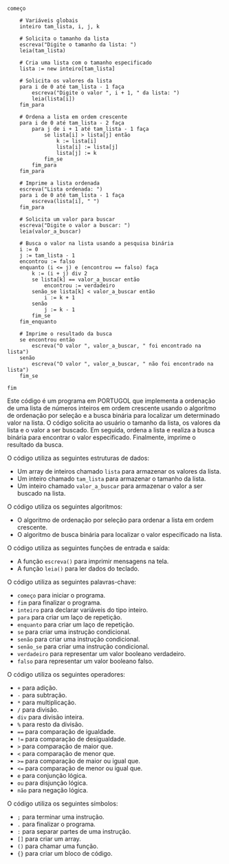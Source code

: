 ```portugal
começo

    # Variáveis globais
    inteiro tam_lista, i, j, k

    # Solicita o tamanho da lista
    escreva("Digite o tamanho da lista: ")
    leia(tam_lista)

    # Cria uma lista com o tamanho especificado
    lista := new inteiro[tam_lista]

    # Solicita os valores da lista
    para i de 0 até tam_lista - 1 faça
        escreva("Digite o valor ", i + 1, " da lista: ")
        leia(lista[i])
    fim_para

    # Ordena a lista em ordem crescente
    para i de 0 até tam_lista - 2 faça
        para j de i + 1 até tam_lista - 1 faça
            se lista[i] > lista[j] então
                k := lista[i]
                lista[i] := lista[j]
                lista[j] := k
            fim_se
        fim_para
    fim_para

    # Imprime a lista ordenada
    escreva("Lista ordenada: ")
    para i de 0 até tam_lista - 1 faça
        escreva(lista[i], " ")
    fim_para

    # Solicita um valor para buscar
    escreva("Digite o valor a buscar: ")
    leia(valor_a_buscar)

    # Busca o valor na lista usando a pesquisa binária
    i := 0
    j := tam_lista - 1
    encontrou := falso
    enquanto (i <= j) e (encontrou == falso) faça
        k := (i + j) div 2
        se lista[k] == valor_a_buscar então
            encontrou := verdadeiro
        senão_se lista[k] < valor_a_buscar então
            i := k + 1
        senão
            j := k - 1
        fim_se
    fim_enquanto

    # Imprime o resultado da busca
    se encontrou então
        escreva("O valor ", valor_a_buscar, " foi encontrado na lista")
    senão
        escreva("O valor ", valor_a_buscar, " não foi encontrado na lista")
    fim_se

fim
```

Este código é um programa em PORTUGOL que implementa a ordenação de uma lista de números inteiros em ordem crescente usando o algoritmo de ordenação por seleção e a busca binária para localizar um determinado valor na lista. O código solicita ao usuário o tamanho da lista, os valores da lista e o valor a ser buscado. Em seguida, ordena a lista e realiza a busca binária para encontrar o valor especificado. Finalmente, imprime o resultado da busca.

O código utiliza as seguintes estruturas de dados:

* Um array de inteiros chamado `lista` para armazenar os valores da lista.
* Um inteiro chamado `tam_lista` para armazenar o tamanho da lista.
* Um inteiro chamado `valor_a_buscar` para armazenar o valor a ser buscado na lista.

O código utiliza os seguintes algoritmos:

* O algoritmo de ordenação por seleção para ordenar a lista em ordem crescente.
* O algoritmo de busca binária para localizar o valor especificado na lista.

O código utiliza as seguintes funções de entrada e saída:

* A função `escreva()` para imprimir mensagens na tela.
* A função `leia()` para ler dados do teclado.

O código utiliza as seguintes palavras-chave:

* `começo` para iniciar o programa.
* `fim` para finalizar o programa.
* `inteiro` para declarar variáveis do tipo inteiro.
* `para` para criar um laço de repetição.
* `enquanto` para criar um laço de repetição.
* `se` para criar uma instrução condicional.
* `senão` para criar uma instrução condicional.
* `senão_se` para criar uma instrução condicional.
* `verdadeiro` para representar um valor booleano verdadeiro.
* `falso` para representar um valor booleano falso.

O código utiliza os seguintes operadores:

* `+` para adição.
* `-` para subtração.
* `*` para multiplicação.
* `/` para divisão.
* `div` para divisão inteira.
* `%` para resto da divisão.
* `==` para comparação de igualdade.
* `!=` para comparação de desigualdade.
* `>` para comparação de maior que.
* `<` para comparação de menor que.
* `>=` para comparação de maior ou igual que.
* `<=` para comparação de menor ou igual que.
* `e` para conjunção lógica.
* `ou` para disjunção lógica.
* `não` para negação lógica.

O código utiliza os seguintes símbolos:

* `;` para terminar uma instrução.
* `.` para finalizar o programa.
* `:` para separar partes de uma instrução.
* `[]` para criar um array.
* `()` para chamar uma função.
* `{}` para criar um bloco de código.
